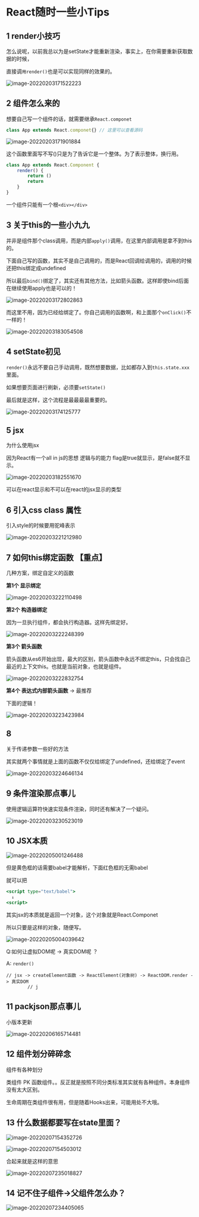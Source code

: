# React随时一些小Tips

## 1 render小技巧

怎么说呢，以前我总以为是setState才能重新渲染，事实上，在你需要重新获取数据的时候，

直接调`用render()`也是可以实现同样的效果的。

![image-20220203171522223](https://raw.githubusercontent.com/chihokyo/image_host/develop/image-20220203171522223.png)

## 2 组件怎么来的

想要自己写一个组件的话，就需要继承`React.componet`

```javascript
class App extends React.componet{} // 这里可以查看源码
```

![image-20220203171901884](https://raw.githubusercontent.com/chihokyo/image_host/develop/image-20220203171901884.png)

这个函数里面写不写()只是为了告诉它是一个整体。为了表示整体，换行用。

```javascript
class App extends React.Component {
    render() {
        return ()
        return 
    }
}
```

一个组件只能有一个根`<div></div>`

## 3 关于this的一些小九九

并非是组件那个class调用，而是内部`apply()`调用，在这里内部调用是拿不到this的。

下面自己写的函数，其实不是自己调用的，而是React回调给调用的，调用的时候还把this绑定成undefined

所以最后`bind()`绑定了，其实还有其他方法，比如箭头函数。这样即使bind后面在继续使用apply也是可以的！

![image-20220203172802863](https://raw.githubusercontent.com/chihokyo/image_host/develop/image-20220203172802863.png)

而这里不用，因为已经给绑定了。你自己调用的函数啊，和上面那个`onClick()`不一样的！

![image-20220203183054508](https://raw.githubusercontent.com/chihokyo/image_host/develop/image-20220203183054508.png)

## 4 setState初见

`render()`永远不要自己手动调用，既然想要数据，比如都存入到`this.state.xxx`里面。

如果想要页面进行刷新，必须要`setState()`

最后就是这样，这个流程是最最最最重要的。

![image-20220203174125777](https://raw.githubusercontent.com/chihokyo/image_host/develop/image-20220203174125777.png)

## 5 jsx

为什么使用jsx

因为React有一个all in js的思想 逻辑与的能力 flag是true就显示，是false就不显示。

![image-20220203182551670](https://raw.githubusercontent.com/chihokyo/image_host/develop/image-20220203182551670.png)

可以在react显示和不可以在react的jsx显示的类型

## 6 引入css class 属性

引入style的时候要用驼峰表示

![image-20220203221212980](https://raw.githubusercontent.com/chihokyo/image_host/develop/image-20220203221212980.png)

## 7 如何this绑定函数 【重点】

几种方案，绑定自定义的函数

**第1个 显示绑定**

![image-20220203222110498](https://raw.githubusercontent.com/chihokyo/image_host/develop/image-20220203222110498.png)

**第2个 构造器绑定**

因为一旦执行组件，都会执行构造器。这样先绑定好。

![image-20220203222248399](https://raw.githubusercontent.com/chihokyo/image_host/develop/image-20220203222248399.png)

**第3个 箭头函数**

箭头函数从es6开始出现，最大的区别，箭头函数中永远不绑定this，只会找自己最近的上下文this。也就是当前对象，也就是组件。

![image-20220203222832754](https://raw.githubusercontent.com/chihokyo/image_host/develop/image-20220203222832754.png)

**第4个 表达式内部箭头函数** → 最推荐

下面的逻辑！

![image-20220203223423984](https://raw.githubusercontent.com/chihokyo/image_host/develop/image-20220203223423984.png)

## 8

关于传递参数一些好的方法

其实就两个事情就是上面的函数不仅仅给绑定了undefined，还给绑定了event

![image-20220203224646134](https://raw.githubusercontent.com/chihokyo/image_host/develop/image-20220203224646134.png)

## 9 条件渲染那点事儿

使用逻辑运算符快速实现条件渲染，同时还有解决了一个疑问。

![image-20220203230523019](https://raw.githubusercontent.com/chihokyo/image_host/develop/image-20220203230523019.png)

## 10 JSX本质

![image-20220205001246488](https://raw.githubusercontent.com/chihokyo/image_host/develop/image-20220205001246488.png)

但是黄色框的话需要babel才能解析，下面红色框的无需babel

就可以把

```jsx
<script type="text/babel">
  ↓
<script>
```

其实jsx的本质就是返回一个对象，这个对象就是React.Componet 

所以只要是这样的对象，随便写。

![image-20220205004039642](https://raw.githubusercontent.com/chihokyo/image_host/develop/image-20220205004039642.png)

Q:如何让虚拟DOM呢 → 真实DOM呢 ？

A: `render()`

```
// jsx -> createElement函数 -> ReactElement(对象树) -> ReactDOM.render -> 真实DOM
        // j
```

## 11 packjson那点事儿

小版本更新

![image-20220206165714481](https://raw.githubusercontent.com/chihokyo/image_host/develop/image-20220206165714481.png)

## 12 组件划分碎碎念

组件有各种划分

类组件 PK 函数组件。。反正就是按照不同分类标准其实就有各种组件。本身组件没有太大区别。

生命周期在类组件很有用，但是随着Hooks出来，可能用处不大哦。

## 13 什么数据都要写在state里面？

![image-20220207154352726](https://raw.githubusercontent.com/chihokyo/image_host/develop/image-20220207154352726.png)

![image-20220207154503012](https://raw.githubusercontent.com/chihokyo/image_host/develop/image-20220207154503012.png)

合起来就是这样的意思

![image-20220207235018827](https://raw.githubusercontent.com/chihokyo/image_host/develop/image-20220207235018827.png)

## 14 记不住子组件→父组件怎么办？

![image-20220207234405065](https://raw.githubusercontent.com/chihokyo/image_host/develop/image-20220207234405065.png)